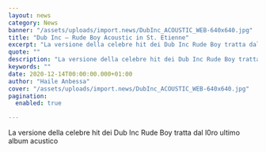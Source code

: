 ```yaml
---
layout: news
category: News
banner: "/assets/uploads/import.news/DubInc_ACOUSTIC_WEB-640x640.jpg"
title: "Dub Inc – Rude Boy Acoustic in St. Etienne"
excerpt: "La versione della celebre hit dei Dub Inc Rude Boy tratta dal l0ro ultimo album acustico"
quote: ""
description: "La versione della celebre hit dei Dub Inc Rude Boy tratta dal l0ro ultimo album acustico"
keywords: ""
date: 2020-12-14T00:00:00.000+01:00
author: "Haile Anbessa"
cover: "/assets/uploads/import.news/DubInc_ACOUSTIC_WEB-640x640.jpg"
pagination:
  enabled: true

---
```


La versione della celebre hit dei Dub Inc Rude Boy tratta dal l0ro ultimo album acustico
